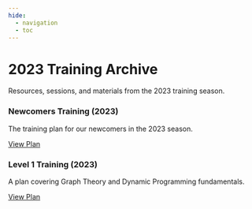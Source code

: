 ```yaml
---
hide:
  - navigation
  - toc
---
```


<div class="hero-section">
  <h1>2023 Training Archive</h1>
  <p class="hero-subtitle">Resources, sessions, and materials from the 2023 training season.</p>
</div>

<div class="card-grid">
  <div class="card">
    <h3>Newcomers Training (2023)</h3>
    <p>The training plan for our newcomers in the 2023 season.</p>
    <a href="Newcommers" class="md-button">View Plan</a>
  </div>
  <div class="card">
    <h3>Level 1 Training (2023)</h3>
    <p>A plan covering Graph Theory and Dynamic Programming fundamentals.</p>
    <a href="Level1" class="md-button">View Plan</a>
  </div>
</div>

